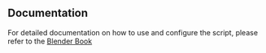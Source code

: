 ## Documentation

For detailed documentation on how to use and configure the script, please refer to the [Blender Book](https://blender-l2-privacy.web.app/book/)
